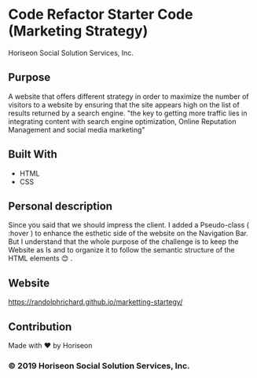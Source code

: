 # Code Refactor Starter Code (Marketing Strategy)
Horiseon Social Solution Services, Inc.


## Purpose
A website that offers different strategy in order to maximize the number of visitors to a website by ensuring that the site appears high on the list of results returned by a search engine.
"the key to getting more traffic lies in integrating content with search engine optimization, Online Reputation Management and social media marketing"


## Built With
* HTML
* CSS


## Personal description
Since you said that we should impress the client. I added a Pseudo-class ( :hover ) to enhance the esthetic side of the website on the Navigation Bar. But I understand that the whole purpose of the challenge is to keep the Website as Is and to organize it to follow the semantic structure of the HTML elements 😊 .


## Website
https://randolphrichard.github.io/marketting-startegy/


## Contribution
Made with ❤️ by Horiseon
### © 2019 Horiseon Social Solution Services, Inc.